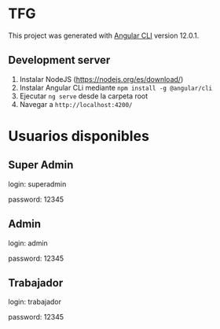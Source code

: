 # TFG

This project was generated with [Angular CLI](https://github.com/angular/angular-cli) version 12.0.1.


## Development server
1. Instalar NodeJS (https://nodejs.org/es/download/)
2. Instalar Angular CLi mediante `npm install -g @angular/cli`
3. Ejecutar `ng serve` desde la carpeta root
4. Navegar a `http://localhost:4200/`

# Usuarios disponibles
## Super Admin
login: superadmin

password: 12345

## Admin
login: admin 

password: 12345

## Trabajador
login: trabajador

password: 12345
